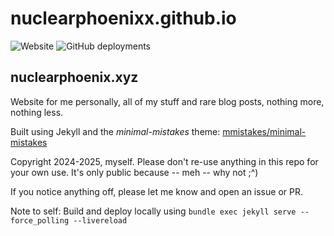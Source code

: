 # nuclearphoenixx.github.io

![Website](https://img.shields.io/website?url=https%3A%2F%2Fnuclearphoenix.xyz&style=flat-square) ![GitHub deployments](https://img.shields.io/github/deployments/NuclearPhoenixx/nuclearphoenixx.github.io/github-pages?label=GitHub%20%20Pages&style=flat-square)

## nuclearphoenix.xyz

Website for me personally, all of my stuff and rare blog posts, nothing more, nothing less.

Built using Jekyll and the _minimal-mistakes_ theme: [mmistakes/minimal-mistakes](https://github.com/mmistakes/minimal-mistakes/)

Copyright 2024-2025, myself. Please don't re-use anything in this repo for your own use. It's only public because -- meh -- why not ;^)

If you notice anything off, please let me know and open an issue or PR.

Note to self: Build and deploy locally using `bundle exec jekyll serve --force_polling --livereload`
